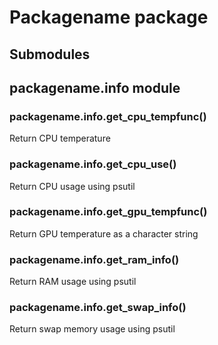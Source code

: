 # Packagename package

## Submodules

## packagename.info module


### packagename.info.get_cpu_tempfunc()
Return CPU temperature


### packagename.info.get_cpu_use()
Return CPU usage using psutil


### packagename.info.get_gpu_tempfunc()
Return GPU temperature as a character string


### packagename.info.get_ram_info()
Return RAM usage using psutil


### packagename.info.get_swap_info()
Return swap memory  usage using psutil
